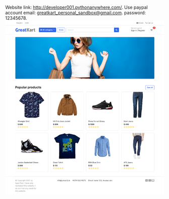 Website link: http://developer001.pythonanywhere.com/.
Use paypal account email: greatkart_personal_sandbox@gmail.com.
password: 12345678.
![greetKart_home_page](GreetKart_home_page.png)
